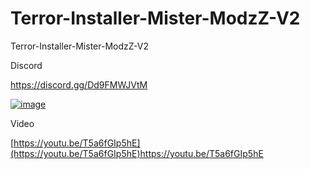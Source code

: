 # Terror-Installer-Mister-ModzZ-V2
Terror-Installer-Mister-ModzZ-V2


Discord

https://discord.gg/Dd9FMWJVtM


<a href="https://ibb.co/R206k29"><img src="https://i.ibb.co/9nT4knN/image.png" alt="image" border="0"></a>

Video

[https://youtu.be/T5a6fGIp5hE](https://youtu.be/T5a6fGIp5hE)https://youtu.be/T5a6fGIp5hE
